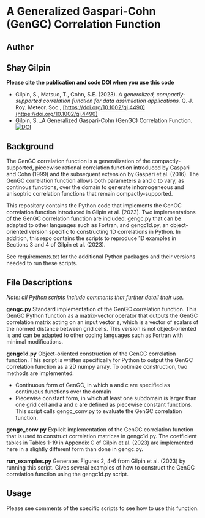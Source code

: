 # A Generalized Gaspari-Cohn (GenGC) Correlation Function

## Author
## Shay Gilpin

**Please cite the publication and code DOI when you use this code**
- Gilpin, S., Matsuo, T., Cohn, S.E. (2023). _A generalized, compactly-supported correlation function for data assimilation applications._ Q. J. Roy. Meteor. Soc., [https://doi.org/10.1002/qj.4490](https://doi.org/10.1002/qj.4490)
- Gilpin, S. _A Generalized Gaspari-Cohn (GenGC) Correlation Function. [![DOI](https://zenodo.org/badge/DOI/10.5281/zenodo.7859258.svg)](https://doi.org/10.5281/zenodo.7859258)


## Background
The GenGC correlation function is a generalization of the compactly-supported, piecewise rational correlation function introduced by Gaspari and Cohn (1999) and the subsequent extension by Gaspari et al. (2016). The GenGC correlation function allows both parameters a and c to vary, as continous functions, over the domain to generate inhomogeneous and anisoptric correlation functions that remain compactly-supported.

This repository contains the Python code that implements the GenGC correlation function introduced in Gilpin et al. (2023). Two implementations of the GenGC correlation function are included: gengc.py that can be adapted to other languages such as Fortran, and gengc1d.py, an object-oriented version specific to constructing 1D correlations in Python. In addition, this repo contains the scripts to reproduce 1D examples in Sections 3 and 4 of Gilpin et al. (2023).

See requirements.txt for the additional Python packages and their versions needed to run these scripts.


## File Descriptions
_Note: all Python scripts include comments that further detail their use._

**gengc.py**
Standard implementation of the GenGC correlation function. This GenGC Python function as a matrix-vector operator that outputs the GenGC correlation matrix acting on an input vector z, which is a vector of scalars of the normed distance between grid cells. This version is not object-oriented is and can be adapted to other coding languages such as Fortran with minimal modifications.

**gengc1d.py**
Object-oriented construction of the GenGC correlation function. This script is written specifically for Python to output the GenGC correlation function as a 2D numpy array. To optimize construction, two methods are implemented:
- Continuous form of GenGC, in which a and c are specified as continuous functions over the domain
- Piecewise constant form, in which at least one subdomain is larger than one grid cell and a and c are defined as piecewise constant functions.
This script calls gengc_conv.py to evaluate the GenGC correlation function.

**gengc_conv.py**
Explicit implementation of the GenGC correlation function that is used to construct correlation matrices in gengc1d.py. The coefficient tables in Tables 1-19 in Appendix C of Gilpin et al. (2023) are implemented here in a slightly different form than done in gengc.py.

**run_examples.py**
Generates Figures 2, 4-6 from Gilpin et al. (2023) by running this script. Gives several examples of how to construct the GenGC correlation function using the gengc1d.py script.


## Usage
Please see comments of the specific scripts to see how to use this function.

